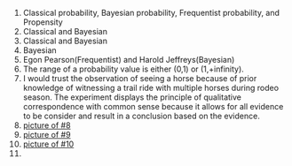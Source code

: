 1. Classical probability, Bayesian probability, Frequentist probability, and Propensity 
2. Classical and Bayesian 
3. Classical and Bayesian
4. Bayesian
5. Egon Pearson(Frequentist) and Harold Jeffreys(Bayesian)
6. The range of a probability value is either (0,1) or (1,+infinity).
7. I would trust the observation of seeing a horse because of prior knowledge of witnessing a trail ride with multiple horses during rodeo season. The experiment displays the principle of qualitative correspondence with common sense because it allows for all evidence to be consider and result in a conclusion based on the evidence.
8. [picture of #8]( )
9. [picture of #9](IMG_1175.jpeg)
10. [picture of #10]( )
11. 
    
